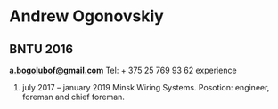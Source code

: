 # Andrew Ogonovskiy
## BNTU 2016 
**a.bogolubof@gmail.com**
Tel: + 375 25 769 93 62
experience
1. july 2017 – january 2019  Minsk Wiring Systems. 
   Posotion: engineer, foreman and chief foreman.